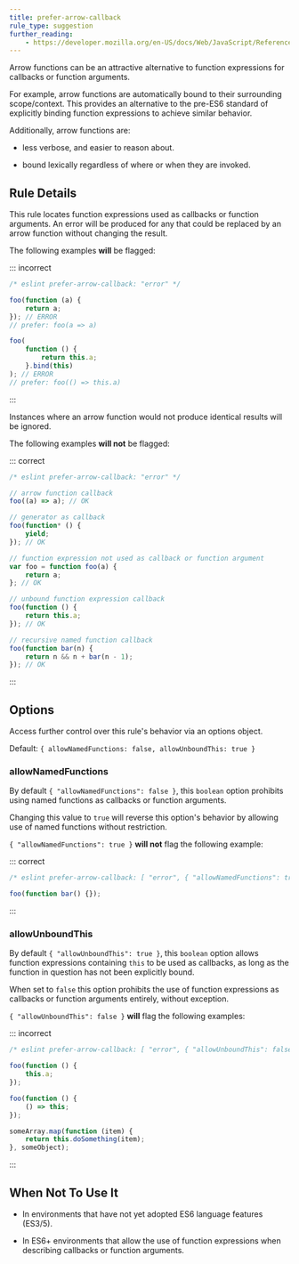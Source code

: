 ```yaml
---
title: prefer-arrow-callback
rule_type: suggestion
further_reading:
    - https://developer.mozilla.org/en-US/docs/Web/JavaScript/Reference/Functions/Arrow_functions
---
```


Arrow functions can be an attractive alternative to function expressions for callbacks or function arguments.

For example, arrow functions are automatically bound to their surrounding scope/context. This provides an alternative to the pre-ES6 standard of explicitly binding function expressions to achieve similar behavior.

Additionally, arrow functions are:

-   less verbose, and easier to reason about.

-   bound lexically regardless of where or when they are invoked.

## Rule Details

This rule locates function expressions used as callbacks or function arguments. An error will be produced for any that could be replaced by an arrow function without changing the result.

The following examples **will** be flagged:

::: incorrect

```js
/* eslint prefer-arrow-callback: "error" */

foo(function (a) {
    return a;
}); // ERROR
// prefer: foo(a => a)

foo(
    function () {
        return this.a;
    }.bind(this)
); // ERROR
// prefer: foo(() => this.a)
```

:::

Instances where an arrow function would not produce identical results will be ignored.

The following examples **will not** be flagged:

::: correct

```js
/* eslint prefer-arrow-callback: "error" */

// arrow function callback
foo((a) => a); // OK

// generator as callback
foo(function* () {
    yield;
}); // OK

// function expression not used as callback or function argument
var foo = function foo(a) {
    return a;
}; // OK

// unbound function expression callback
foo(function () {
    return this.a;
}); // OK

// recursive named function callback
foo(function bar(n) {
    return n && n + bar(n - 1);
}); // OK
```

:::

## Options

Access further control over this rule's behavior via an options object.

Default: `{ allowNamedFunctions: false, allowUnboundThis: true }`

### allowNamedFunctions

By default `{ "allowNamedFunctions": false }`, this `boolean` option prohibits using named functions as callbacks or function arguments.

Changing this value to `true` will reverse this option's behavior by allowing use of named functions without restriction.

`{ "allowNamedFunctions": true }` **will not** flag the following example:

::: correct

```js
/* eslint prefer-arrow-callback: [ "error", { "allowNamedFunctions": true } ] */

foo(function bar() {});
```

:::

### allowUnboundThis

By default `{ "allowUnboundThis": true }`, this `boolean` option allows function expressions containing `this` to be used as callbacks, as long as the function in question has not been explicitly bound.

When set to `false` this option prohibits the use of function expressions as callbacks or function arguments entirely, without exception.

`{ "allowUnboundThis": false }` **will** flag the following examples:

::: incorrect

```js
/* eslint prefer-arrow-callback: [ "error", { "allowUnboundThis": false } ] */

foo(function () {
    this.a;
});

foo(function () {
    () => this;
});

someArray.map(function (item) {
    return this.doSomething(item);
}, someObject);
```

:::

## When Not To Use It

-   In environments that have not yet adopted ES6 language features (ES3/5).

-   In ES6+ environments that allow the use of function expressions when describing callbacks or function arguments.
